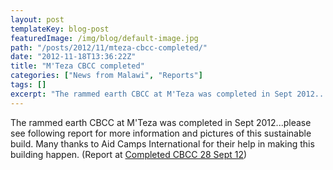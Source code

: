```yaml
---
layout: post
templateKey: blog-post
featuredImage: /img/blog/default-image.jpg
path: "/posts/2012/11/mteza-cbcc-completed/"
date: "2012-11-18T13:36:22Z"
title: "M'Teza CBCC completed"
categories: ["News from Malawi", "Reports"]
tags: []
excerpt: "The rammed earth CBCC at M'Teza was completed in Sept 2012...please see following report for more i..."
---
```


The rammed earth CBCC at M'Teza was completed in Sept 2012...please see following report for more information and pictures of this sustainable build. Many thanks to Aid Camps International for their help in making this building happen. (Report at [Completed CBCC 28 Sept 12](https://f000.backblazeb2.com/file/avm-wp-uploads/2012/11/completed-CBCC-28.09.12.docx))